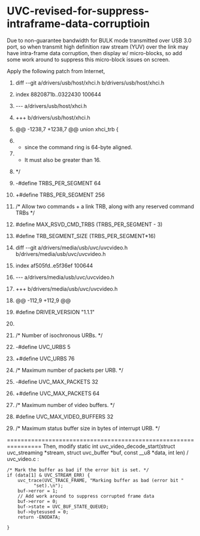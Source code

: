# UVC-revised-for-suppress-intraframe-data-corruptioin
Due to non-guarantee bandwidth for BULK mode transmitted over USB 3.0 port, so when transmit high definition raw stream (YUV) over the link may have intra-frame data corruption, then display w/ micro-blocks, so add some work around to suppress this micro-block issues on screen.

Apply the following patch from Internet, 
1.	diff --git a/drivers/usb/host/xhci.h b/drivers/usb/host/xhci.h
2.	index 8820871b..0322430 100644
3.	--- a/drivers/usb/host/xhci.h
4.	+++ b/drivers/usb/host/xhci.h
5.	@@ -1238,7 +1238,7 @@ union xhci_trb {
6.	  * since the command ring is 64-byte aligned.
7.	  * It must also be greater than 16.
8.	  */
9.	-#define TRBS_PER_SEGMENT  64
10.	+#define TRBS_PER_SEGMENT  256
11.	/* Allow two commands + a link TRB, along with any reserved command TRBs */
12.	#define MAX_RSVD_CMD_TRBS (TRBS_PER_SEGMENT - 3)
13.	#define TRB_SEGMENT_SIZE  (TRBS_PER_SEGMENT*16)


1.	diff --git a/drivers/media/usb/uvc/uvcvideo.h b/drivers/media/usb/uvc/uvcvideo.h
2.	index af505fd..e5f36ef 100644
3.	--- a/drivers/media/usb/uvc/uvcvideo.h
4.	+++ b/drivers/media/usb/uvc/uvcvideo.h
5.	@@ -112,9 +112,9 @@
6.	 #define DRIVER_VERSION           "1.1.1"
7.	 
8.	 /* Number of isochronous URBs. */
9.	-#define UVC_URBS          5
10.	+#define UVC_URBS          76
11.	 /* Maximum number of packets per URB. */
12.	-#define UVC_MAX_PACKETS          32
13.	+#define UVC_MAX_PACKETS          64
14.	 /* Maximum number of video buffers. */
15.	 #define UVC_MAX_VIDEO_BUFFERS    32
16.	 /* Maximum status buffer size in bytes of interrupt URB. */

================================================================
Then, modify static int uvc_video_decode_start(struct uvc_streaming *stream,
		struct uvc_buffer *buf, const __u8 *data, int len) / uvc_video.c :
    
	/* Mark the buffer as bad if the error bit is set. */
	if (data[1] & UVC_STREAM_ERR) {
		uvc_trace(UVC_TRACE_FRAME, "Marking buffer as bad (error bit "
			  "set).\n");
		buf->error = 1;
		// Add work around to suppress corrupted frame data
		buf->error = 0;
		buf->state = UVC_BUF_STATE_QUEUED;
		buf->bytesused = 0;
		return -ENODATA;
		
	}
